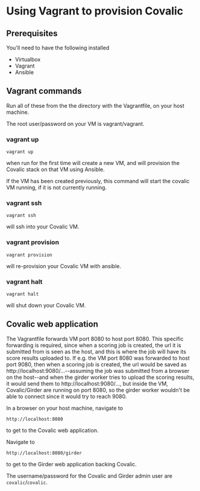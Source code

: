 # Using Vagrant to provision Covalic

## Prerequisites

You'll need to have the following installed

  * Virtualbox
  * Vagrant
  * Ansible

## Vagrant commands

Run all of these from the the directory with the Vagrantfile, on your host machine.

The root user/password on your VM is vagrant/vagrant.

### vagrant up

    vagrant up

when run for the first time will create a new VM, and will provision
the Covalic stack on that VM using Ansible.

If the VM has been created previously, this command will start the covalic VM
running, if it is not currently running.

### vagrant ssh

    vagrant ssh

will ssh into your Covalic VM.

### vagrant provision

    vagrant provision

will re-provision your Covalic VM with ansible.

### vagrant halt

    vagrant halt

will shut down your Covalic VM.

## Covalic web application

The Vagrantfile forwards VM port 8080 to host port 8080.  This specific
forwarding is required, since when a scoring job is created, the url it is
submitted from is seen as the host, and this is where the job will have its
score results uploaded to.  If e.g. the VM port 8080 was forwarded to host port
9080, then when a scoring job is created, the url would be saved as
http://localhost:9080/...--assuming the job was submitted from a browser on
the host--and when the girder worker tries to upload the scoring
results, it would send them to http://localhost:9080/..., but inside the VM,
Covalic/Girder are running on port 8080, so the girder worker
wouldn't be able to connect since it would try to reach 9080.


In a browser on your host machine, navigate to

    http://localhost:8080

to get to the Covalic web application.

Navigate to

    http://localhost:8080/girder

to get to the Girder web application backing Covalic.


The username/password for the Covalic and Girder admin user are
`covalic`/`covalic`.

